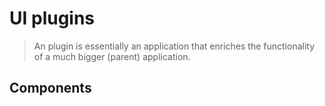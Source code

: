 # UI plugins

> An plugin is essentially an application that enriches the functionality of a much bigger (parent) application.

## Components


